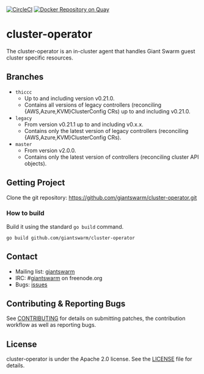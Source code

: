 [![CircleCI](https://circleci.com/gh/giantswarm/cluster-operator.svg?&style=shield&circle-token=373dcae33aecb47a0a53c51105e9381dff5b0b88)](https://circleci.com/gh/giantswarm/cluster-operator) [![Docker Repository on Quay](https://quay.io/repository/giantswarm/cluster-operator/status "Docker Repository on Quay")](https://quay.io/repository/giantswarm/cluster-operator)

# cluster-operator

The cluster-operator is an in-cluster agent that handles Giant Swarm guest
cluster specific resources.

## Branches

- `thiccc`
    - Up to and including version v0.21.0.
    - Contains all versions of legacy controllers (reconciling
      {AWS,Azure,KVM}ClusterConfig CRs) up to and including v0.21.0.
- `legacy`
    - From version v0.21.1 up to and including v0.x.x.
    - Contains only the latest version of legacy controllers (reconciling
      {AWS,Azure,KVM}ClusterConfig CRs).
- `master`
    - From version v2.0.0.
    - Contains only the latest version of controllers (reconciling cluster API
      objects).

## Getting Project

Clone the git repository: https://github.com/giantswarm/cluster-operator.git

### How to build

Build it using the standard `go build` command.

```
go build github.com/giantswarm/cluster-operator
```

## Contact

- Mailing list: [giantswarm](https://groups.google.com/forum/!forum/giantswarm)
- IRC: #[giantswarm](irc://irc.freenode.org:6667/#giantswarm) on freenode.org
- Bugs: [issues](https://github.com/giantswarm/cluster-operator/issues)

## Contributing & Reporting Bugs

See [CONTRIBUTING](CONTRIBUTING.md) for details on submitting patches, the
contribution workflow as well as reporting bugs.



## License

cluster-operator is under the Apache 2.0 license. See the [LICENSE](LICENSE) file for
details.

